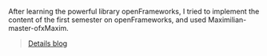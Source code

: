 After learning the powerful library  openFrameworks, I tried to implement the content of the first semester on openFrameworks, and used Maximilian-master-ofxMaxim.

>[Details blog](https://www.notion.so/openFrameworks-9788e7a817ce4603a7380a69836a2e91)

